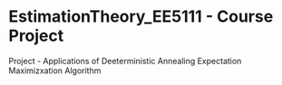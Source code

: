 # EstimationTheory_EE5111 - Course Project
Project - Applications of Deeterministic Annealing Expectation Maximizxation Algorithm

